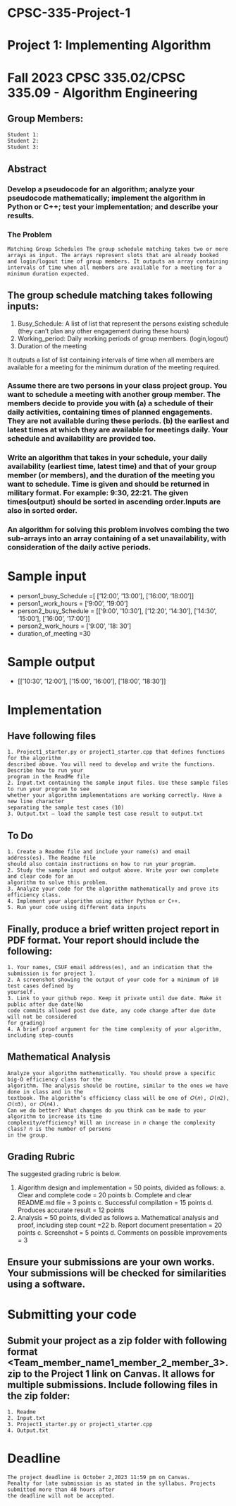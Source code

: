 # CPSC-335-Project-1

# Project 1: Implementing Algorithm

# Fall 2023 CPSC 335.02/CPSC 335.09 - Algorithm Engineering

## Group Members:

    Student 1:
    Student 2:
    Student 3:

## Abstract

### Develop a pseudocode for an algorithm; analyze your pseudocode mathematically; implement the algorithm in Python or C++; test your implementation; and describe your results.

### The Problem

    Matching Group Schedules The group schedule matching takes two or more arrays as input. The arrays represent slots that are already booked and login/logout time of group members. It outputs an array containing intervals of time when all members are available for a meeting for a minimum duration expected.

## The group schedule matching takes following inputs:

1. Busy_Schedule: A list of list that represent the persons existing schedule (they can’t plan any
   other engagement during these hours)
2. Working_period: Daily working periods of group members. (login,logout)
3. Duration of the meeting

It outputs a list of list containing intervals of time when all members are available for a meeting for the minimum duration of the meeting required.

### Assume there are two persons in your class project group. You want to schedule a meeting with another group member. The members decide to provide you with (a) a schedule of their daily activities, containing times of planned engagements. They are not available during these periods. (b) the earliest and latest times at which they are available for meetings daily. Your schedule and availability are provided too.

### Write an algorithm that takes in your schedule, your daily availability (earliest time, latest time) and that of your group member (or members), and the duration of the meeting you want to schedule. Time is given and should be returned in military format. For example: 9:30, 22:21. The given times(output) should be sorted in ascending order.Inputs are also in sorted order.

### An algorithm for solving this problem involves combing the two sub-arrays into an array containing of a set unavailability, with consideration of the daily active periods.

# Sample input

- person1_busy_Schedule =[ [’12:00’, ’13:00’], [’16:00’, ’18:00’]]
- person1_work_hours = [‘9:00’, ’19:00’]
- person2_busy_Schedule = [[‘9:00’, ’10:30’], [’12:20’, ’14:30’], [’14:30’, ’15:00’], [’16:00’, ’17:00’]]
- person2_work_hours = [‘9:00’, ’18: 30’]
- duration_of_meeting =30

# Sample output

- [[’10:30’, ’12:00’], [’15:00’, ’16:00’], [’18:00’, ’18:30’]]

# Implementation

## Have following files

    1. Project1_starter.py or project1_starter.cpp that defines functions for the algorithm
    described above. You will need to develop and write the functions. Describe how to run your
    program in the ReadMe file
    2. Input.txt containing the sample input files. Use these sample files to run your program to see
    whether your algorithm implementations are working correctly. Have a new line character
    separating the sample test cases (10)
    3. Output.txt – load the sample test case result to output.txt

## To Do

    1. Create a Readme file and include your name(s) and email address(es). The Readme file
    should also contain instructions on how to run your program.
    2. Study the sample input and output above. Write your own complete and clear code for an
    algorithm to solve this problem.
    3. Analyze your code for the algorithm mathematically and prove its efficiency class.
    4. Implement your algorithm using either Python or C++.
    5. Run your code using different data inputs

## Finally, produce a brief written project report in PDF format. Your report should include the following:

    1. Your names, CSUF email address(es), and an indication that the submission is for project 1.
    2. A screenshot showing the output of your code for a minimum of 10 test cases defined by
    yourself.
    3. Link to your github repo. Keep it private until due date. Make it public after due date(No
    code commits allowed post due date, any code change after due date will not be considered
    for grading)
    4. A brief proof argument for the time complexity of your algorithm, including step-counts

## Mathematical Analysis

    Analyze your algorithm mathematically. You should prove a specific big-O efficiency class for the
    algorithm. The analysis should be routine, similar to the ones we have done in class and in the
    textbook. The algorithm’s efficiency class will be one of 𝑂(𝑛), 𝑂(𝑛2), 𝑂(𝑛3), or 𝑂(𝑛4).
    Can we do better? What changes do you think can be made to your algorithm to increase its time
    complexity/efficiency? Will an increase in 𝑛 change the complexity class? 𝑛 is the number of persons
    in the group.

## Grading Rubric

The suggested grading rubric is below.

1. Algorithm design and implementation = 50 points, divided as follows:
   a. Clear and complete code = 20 points
   b. Complete and clear README.md file = 3 points
   c. Successful compilation = 15 points
   d. Produces accurate result = 12 points
2. Analysis = 50 points, divided as follows
   a. Mathematical analysis and proof, including step count =22
   b. Report document presentation = 20 points
   c. Screenshot = 5 points
   d. Comments on possible improvements = 3

## Ensure your submissions are your own works. Your submissions will be checked for similarities using a software.

# Submitting your code

## Submit your project as a zip folder with following format <Team_member_name1_member_2_member_3>.zip to the Project 1 link on Canvas. It allows for multiple submissions. Include following files in the zip folder:

    1. Readme
    2. Input.txt
    3. Project1_starter.py or project1_starter.cpp
    4. Output.txt

# Deadline

    The project deadline is October 2,2023 11:59 pm on Canvas.
    Penalty for late submission is as stated in the syllabus. Projects submitted more than 48 hours after
    the deadline will not be accepted.
